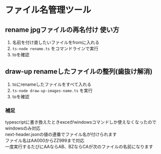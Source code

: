 # ファイル名管理ツール
## rename jpgファイルの再名付け 使い方
1. 名前を付け直したいファイルをfromに入れる
2. `ts-node rename.ts` をコマンドラインで実行
3. toを確認

## draw-up renameしたファイルの整列(歯抜け解消)
1. toにrenameしたファイルをすべて入れる
2. `ts-node draw-up-images-name.ts` を実行
3. toを確認

### 補足
typescriptに書き換えたときexceがwindowsコマンドしか使えなくなったのでwindowsのみ対応<br>
next-header.jsonの値の連番でファイル名が付けられます<br>
ファイル名はAA000からZZ999まで対応<br>
一度実行するたびにAAならAB、BZならCAが次のファイルの名前になります<br>
